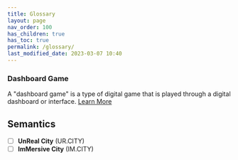 ```yaml
---
title: Glossary
layout: page
nav_order: 100
has_children: true
has_toc: true
permalink: /glossary/
last_modified_date: 2023-03-07 10:40
---
```



### Dashboard Game

A "dashboard game" is a type of digital game that is played through a digital dashboard or interface.
[Learn More](https://im.ur.city/dashboard-game/)



## Semantics

- [ ] **UnReal City** (UR.CITY)
- [ ] **ImMersive City** (IM.CITY)